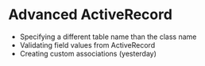 # Advanced ActiveRecord

* Specifying a different table name than the class name
* Validating field values from ActiveRecord
* Creating custom associations (yesterday)
